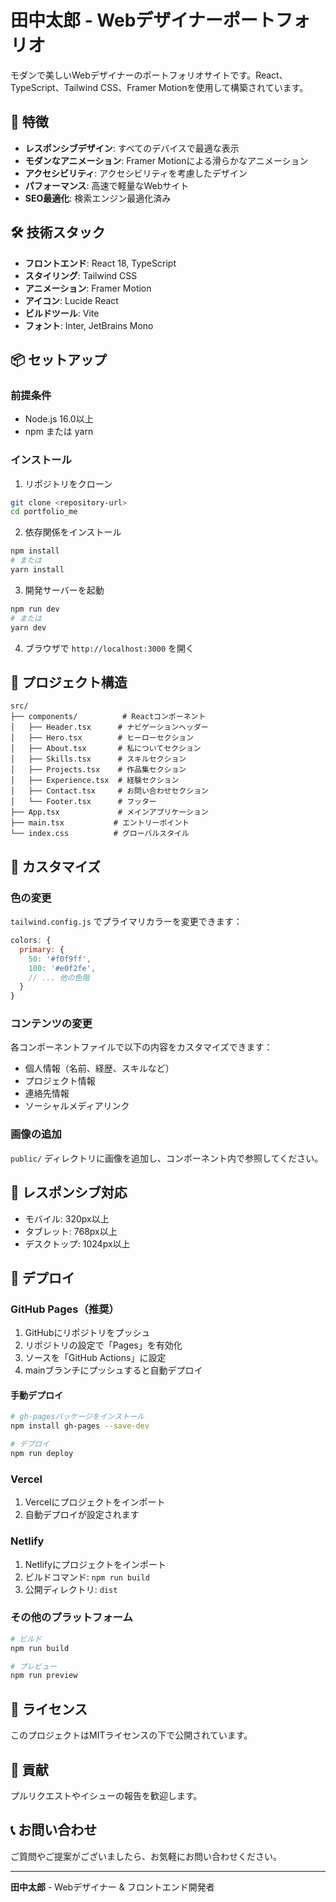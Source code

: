 # 田中太郎 - Webデザイナーポートフォリオ

モダンで美しいWebデザイナーのポートフォリオサイトです。React、TypeScript、Tailwind CSS、Framer Motionを使用して構築されています。

## 🚀 特徴

- **レスポンシブデザイン**: すべてのデバイスで最適な表示
- **モダンなアニメーション**: Framer Motionによる滑らかなアニメーション
- **アクセシビリティ**: アクセシビリティを考慮したデザイン
- **パフォーマンス**: 高速で軽量なWebサイト
- **SEO最適化**: 検索エンジン最適化済み

## 🛠️ 技術スタック

- **フロントエンド**: React 18, TypeScript
- **スタイリング**: Tailwind CSS
- **アニメーション**: Framer Motion
- **アイコン**: Lucide React
- **ビルドツール**: Vite
- **フォント**: Inter, JetBrains Mono

## 📦 セットアップ

### 前提条件

- Node.js 16.0以上
- npm または yarn

### インストール

1. リポジトリをクローン
```bash
git clone <repository-url>
cd portfolio_me
```

2. 依存関係をインストール
```bash
npm install
# または
yarn install
```

3. 開発サーバーを起動
```bash
npm run dev
# または
yarn dev
```

4. ブラウザで `http://localhost:3000` を開く

## 📁 プロジェクト構造

```
src/
├── components/          # Reactコンポーネント
│   ├── Header.tsx      # ナビゲーションヘッダー
│   ├── Hero.tsx        # ヒーローセクション
│   ├── About.tsx       # 私についてセクション
│   ├── Skills.tsx      # スキルセクション
│   ├── Projects.tsx    # 作品集セクション
│   ├── Experience.tsx  # 経験セクション
│   ├── Contact.tsx     # お問い合わせセクション
│   └── Footer.tsx      # フッター
├── App.tsx             # メインアプリケーション
├── main.tsx           # エントリーポイント
└── index.css          # グローバルスタイル
```

## 🎨 カスタマイズ

### 色の変更

`tailwind.config.js` でプライマリカラーを変更できます：

```javascript
colors: {
  primary: {
    50: '#f0f9ff',
    100: '#e0f2fe',
    // ... 他の色階
  }
}
```

### コンテンツの変更

各コンポーネントファイルで以下の内容をカスタマイズできます：

- 個人情報（名前、経歴、スキルなど）
- プロジェクト情報
- 連絡先情報
- ソーシャルメディアリンク

### 画像の追加

`public/` ディレクトリに画像を追加し、コンポーネント内で参照してください。

## 📱 レスポンシブ対応

- モバイル: 320px以上
- タブレット: 768px以上
- デスクトップ: 1024px以上

## 🚀 デプロイ

### GitHub Pages（推奨）

1. GitHubにリポジトリをプッシュ
2. リポジトリの設定で「Pages」を有効化
3. ソースを「GitHub Actions」に設定
4. mainブランチにプッシュすると自動デプロイ

#### 手動デプロイ
```bash
# gh-pagesパッケージをインストール
npm install gh-pages --save-dev

# デプロイ
npm run deploy
```

### Vercel

1. Vercelにプロジェクトをインポート
2. 自動デプロイが設定されます

### Netlify

1. Netlifyにプロジェクトをインポート
2. ビルドコマンド: `npm run build`
3. 公開ディレクトリ: `dist`

### その他のプラットフォーム

```bash
# ビルド
npm run build

# プレビュー
npm run preview
```

## 📄 ライセンス

このプロジェクトはMITライセンスの下で公開されています。

## 🤝 貢献

プルリクエストやイシューの報告を歓迎します。

## 📞 お問い合わせ

ご質問やご提案がございましたら、お気軽にお問い合わせください。

---

**田中太郎** - Webデザイナー & フロントエンド開発者 